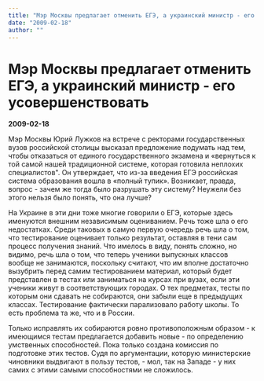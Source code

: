 ```yaml
---
title: "Мэр Москвы предлагает отменить ЕГЭ, а украинский министр - его усовершенствовать"
date: "2009-02-18"
author: ""
---
```


# Мэр Москвы предлагает отменить ЕГЭ, а украинский министр - его усовершенствовать

**2009-02-18** 

Мэр Москвы Юрий Лужков на встрече с ректорами государственных вузов российской столицы высказал предложение подумать над тем, чтобы отказаться от единого государственного экзамена и «вернуться к той самой нашей традиционной системе, которая готовила неплохих специалистов". Он утверждает, что из-за введения ЕГЭ российская система образования вошла в «полный тупик». Возникает, правда, вопрос - зачем же тогда было разрушать эту систему? Неужели без этого нельзя было понять, что она лучше?

На Украине в эти дни тоже многие говорили о ЕГЭ, которые здесь именуются внешним независимым  оцениванием. Речь тоже шла о его недостатках. Среди таковых в самую первую очередь речь шла о том, что тестирование оценивает только результат, оставляя в тени сам процесс получения знаний. Что имелось в виду, понять сложно, но видимо, речь шла о том, что теперь ученики выпускных классов вообще не занимаются, поскольку считают, что им вполне достаточно вызубрить перед самим тестированием материал, который будет представлен в тестах или заниматься на курсах при вузах, если эти ученики живут в соответствующих городах. О тех предметах, тесты по которым они сдавать не собираются, они забыли еще в предыдущих классах. Тестирование фактически парализовало работу школы. То есть проблема та же, что и в России.

Только исправлять их собираются ровно противоположным образом - к имеющимся тестам предлагается добавить новые - по определению умственных способностей. Пока только создана комиссия по подготовке этих тестов. Судя по аргументации, которую министерские чиновники выдвигают в пользу тестов, - мол, так на Западе - у них самих с этими самыми способностями не сложилось.